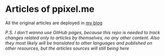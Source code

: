# Articles of ppixel.me
All the original articles are deployed in [my blog](https://ppixel.me/blog)

*P.S. I don't wanna use GitHub pages, because this repo is needed to track changes related only to articles by themselves, no any other content. Also they most likely will be translated to other languages and published on other resources, but the articles sources will still being here*
